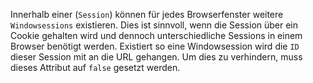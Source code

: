 Innerhalb einer (`Session`) können für jedes Browserfenster weitere
`Windowsessions` existieren. Dies ist sinnvoll, wenn die Session über ein
Cookie gehalten wird und dennoch unterschiedliche Sessions in einem Browser
benötigt werden. Existiert so eine Windowsession wird die `ID` dieser Session
mit an die URL gehangen. Um dies zu verhindern, muss dieses Attribut auf
`false` gesetzt werden.
